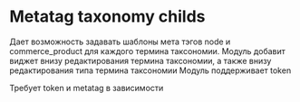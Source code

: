 Metatag taxonomy childs
===============
Дает возможность задавать шаблоны мета тэгов node и commerce_product для каждого термина таксономии.
Модуль добавит виджет внизу редактирования термина таксономии, а также внизу редактирования типа термина таксономии
Модуль поддерживает token

Требует token и metatag в зависимости